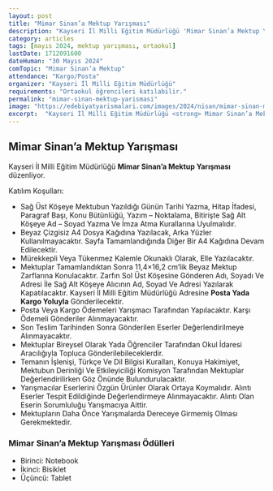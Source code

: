 ```yaml
---
layout: post
title: "Mimar Sinan’a Mektup Yarışması"
description: "Kayseri İl Milli Eğitim Müdürlüğü 'Mimar Sinan’a Mektup Yarışması' düzenliyor."
category: articles
tags: [mayıs 2024, mektup yarışması, ortaokul]
lastDate: 1712091600
dateHuman: "30 Mayıs 2024"
comTopic: "Mimar Sinan’a Mektup"
attendance: "Kargo/Posta"
organizer: "Kayseri İl Milli Eğitim Müdürlüğü"
requirements: "Ortaokul öğrencileri katılabilir."
permalink: "mimar-sinan-mektup-yarismasi"
image: "https://edebiyatyarismalari.com/images/2024/nisan/mimar-sinan-mektup-yarismasi.jpg"
excerpt:  "Kayseri İl Milli Eğitim Müdürlüğü <strong> Mimar Sinan’a Mektup Yarışması </strong> düzenliyor."
---
```


## Mimar Sinan’a Mektup Yarışması
Kayseri İl Milli Eğitim Müdürlüğü **Mimar Sinan’a Mektup Yarışması** düzenliyor.  

Katılım Koşulları:
- Sağ Üst Köşeye Mektubun Yazıldığı Günün Tarihi Yazma, Hitap İfadesi, Paragraf Başı, Konu Bütünlüğü, Yazım – Noktalama, Bitirişte Sağ Alt Köşeye Ad – Soyad Yazma Ve İmza Atma Kurallarına Uyulmalıdır.
- Beyaz Çizgisiz A4 Dosya Kağıdına Yazılacak, Arka Yüzler Kullanılmayacaktır. Sayfa Tamamlandığında Diğer Bir A4 Kağıdına Devam Edilecektir.
- Mürekkepli Veya Tükenmez Kalemle Okunaklı Olarak, Elle Yazılacaktır.
- Mektuplar Tamamlandıktan Sonra 11,4×16,2 cm’lik Beyaz Mektup Zarflarına Konulacaktır. Zarfın Sol Üst Köşesine Gönderen Adı, Soyadı Ve Adresi İle Sağ Alt Köşeye Alıcının Ad, Soyad Ve Adresi Yazılarak Kapatılacaktır. Kayseri İl Milli Eğitim Müdürlüğü Adresine **Posta Yada Kargo Yoluyla** Gönderilecektir.
- Posta Veya Kargo Ödemeleri Yarışmacı Tarafından Yapılacaktır. Karşı Ödemeli Gönderiler Alınmayacaktır.
- Son Teslim Tarihinden Sonra Gönderilen Eserler Değerlendirilmeye Alınmayacaktır.
- Mektuplar Bireysel Olarak Yada Öğrenciler Tarafından Okul İdaresi Aracılığıyla Topluca Gönderilebileceklerdir.
- Temanın İşlenişi, Türkçe Ve Dil Bilgisi Kuralları, Konuya Hakimiyet, Mektubun Derinliği Ve Etkileyiciliği Komisyon Tarafından Mektuplar Değerlendirilirken Göz Önünde Bulundurulacaktır.
- Yarışmacılar Eserlerini Özgün Ürünler Olarak Ortaya Koymalıdır. Alıntı Eserler Tespit Edildiğinde Değerlendirmeye Alınmayacaktır. Alıntı Olan Eserin Sorumluluğu Yarışmacıya Aittir.
- Mektupların Daha Önce Yarışmalarda Dereceye Girmemiş Olması Gerekmektedir.


### Mimar Sinan’a Mektup Yarışması Ödülleri
- Birinci: Notebook
- İkinci: Bisiklet
- Üçüncü: Tablet